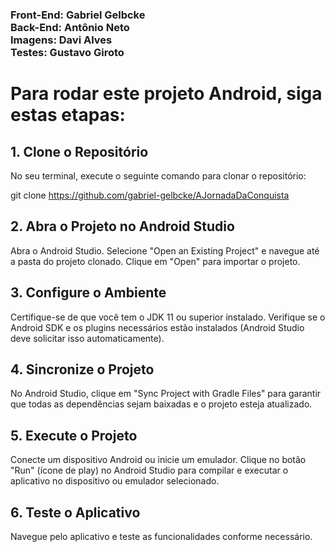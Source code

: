 <h3>Front-End: Gabriel Gelbcke<br>
Back-End: Antônio Neto<br>
Imagens: Davi Alves<br>
Testes: Gustavo Giroto</h3>

<h1>Para rodar este projeto Android, siga estas etapas:</h1>
<h2>1. Clone o Repositório</h2>

No seu terminal, execute o seguinte comando para clonar o repositório:

git clone https://github.com/gabriel-gelbcke/AJornadaDaConquista

<h2>2. Abra o Projeto no Android Studio</h2>

Abra o Android Studio.
Selecione "Open an Existing Project" e navegue até a pasta do projeto clonado.
Clique em "Open" para importar o projeto.

<h2>3. Configure o Ambiente</h2>

Certifique-se de que você tem o JDK 11 ou superior instalado.
Verifique se o Android SDK e os plugins necessários estão instalados (Android Studio deve solicitar isso automaticamente).

<h2>4. Sincronize o Projeto</h2>

No Android Studio, clique em "Sync Project with Gradle Files" para garantir que todas as dependências sejam baixadas e o projeto esteja atualizado.

<h2>5. Execute o Projeto</h2>

Conecte um dispositivo Android ou inicie um emulador.
Clique no botão "Run" (ícone de play) no Android Studio para compilar e executar o aplicativo no dispositivo ou emulador selecionado.

<h2>6. Teste o Aplicativo</h2>

Navegue pelo aplicativo e teste as funcionalidades conforme necessário.
